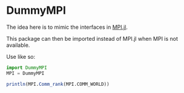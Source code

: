 # DummyMPI

The idea here is to mimic the interfaces in [MPI.jl](https://github.com/JuliaParallel/MPI.jl).

This package can then be imported instead of MPI.jl when MPI is not available.

Use like so:

```julia
import DummyMPI
MPI = DummyMPI

println(MPI.Comm_rank(MPI.COMM_WORLD))
```
